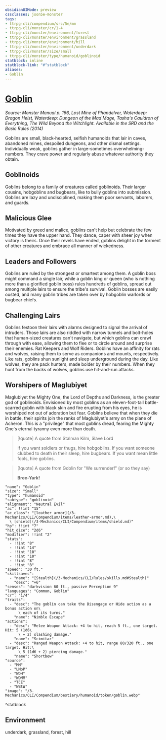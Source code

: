 ```yaml
---
obsidianUIMode: preview
cssclasses: json5e-monster
tags:
- ttrpg-cli/compendium/src/5e/mm
- ttrpg-cli/monster/cr/1-4
- ttrpg-cli/monster/environment/forest
- ttrpg-cli/monster/environment/grassland
- ttrpg-cli/monster/environment/hill
- ttrpg-cli/monster/environment/underdark
- ttrpg-cli/monster/size/small
- ttrpg-cli/monster/type/humanoid/goblinoid
statblock: inline
statblock-link: "#^statblock"
aliases:
- Goblin
---
```

# [Goblin](3-Mechanics\CLI\Compendium\bestiary\humanoid/goblin.md)
*Source: Monster Manual p. 166, Lost Mine of Phandelver, Waterdeep: Dragon Heist, Waterdeep: Dungeon of the Mad Mage, Tasha's Cauldron of Everything, The Wild Beyond the Witchlight. Available in the <span title='Systems Reference Document (5.1)'>SRD</span> and the Basic Rules (2014)*  

Goblins are small, black-hearted, selfish humanoids that lair in caves, abandoned mines, despoiled dungeons, and other dismal settings. Individually weak, goblins gather in large-sometimes overwhelming-numbers. They crave power and regularly abuse whatever authority they obtain.

## Goblinoids

Goblins belong to a family of creatures called goblinoids. Their larger cousins, hobgoblins and bugbears, like to bully goblins into submission. Goblins are lazy and undisciplined, making them poor servants, laborers, and guards.

## Malicious Glee

Motivated by greed and malice, goblins can't help but celebrate the few times they have the upper hand. They dance, caper with sheer joy when victory is theirs. Once their revels have ended, goblins delight in the torment of other creatures and embrace all manner of wickedness.

## Leaders and Followers

Goblins are ruled by the strongest or smartest among them. A goblin boss might command a single lair, while a goblin king or queen (who is nothing more than a glorified goblin boss) rules hundreds of goblins, spread out among multiple lairs to ensure the tribe's survival. Goblin bosses are easily ousted, and many goblin tribes are taken over by hobgoblin warlords or bugbear chiefs.

## Challenging Lairs

Goblins festoon their lairs with alarms designed to signal the arrival of intruders. Those lairs are also riddled with narrow tunnels and bolt-holes that human-sized creatures can't navigate, but which goblins can crawl through with ease, allowing them to flee or to circle around and surprise their enemies. Rat Keepers and Wolf Riders. Goblins have an affinity for rats and wolves, raising them to serve as companions and mounts, respectively. Like rats, goblins shun sunlight and sleep underground during the day. Like wolves, they are pack hunters, made bolder by their numbers. When they hunt from the backs of wolves, goblins use hit-and-run attacks.

## Worshipers of Maglubiyet

Maglubiyet the Mighty One, the Lord of Depths and Darkness, is the greater god of goblinoids. Envisioned by most goblins as an eleven-foot-tall battle-scarred goblin with black skin and fire erupting from his eyes, he is worshiped not out of adoration but fear. Goblins believe that when they die in battle, their spirits join the ranks of Maglubiyet's army on the plane of Acheron. This is a "privilege" that most goblins dread, fearing the Mighty One's eternal tyranny even more than death.

> [!quote] A quote from Stalman Kilm, Slave Lord  
> 
> If you want soldiers or thugs, hire hobgoblins. If you want someone clubbed to death in their sleep, hire bugbears. If you want mean little fools, hire goblins.

> [!quote] A quote from Goblin for "We surrender!" (or so they say)  
> 
> **Bree-Yark!**


```statblock
"name": "Goblin"
"size": "Small"
"type": "humanoid"
"subtype": "goblinoid"
"alignment": "Neutral Evil"
"ac": !!int "15"
"ac_class": "[leather armor](/3-Mechanics/CLI/Compendium/items/leather-armor.md),\
  \ [shield](/3-Mechanics/CLI/Compendium/items/shield.md)"
"hp": !!int "7"
"hit_dice": "2d6"
"modifier": !!int "2"
"stats":
  - !!int "8"
  - !!int "14"
  - !!int "10"
  - !!int "10"
  - !!int "8"
  - !!int "8"
"speed": "30 ft."
"skillsaves":
  - "name": "[Stealth](/3-Mechanics/CLI/Rules/skills.md#Stealth)"
    "desc": "+6"
"senses": "darkvision 60 ft., passive Perception 9"
"languages": "Common, Goblin"
"cr": "1/4"
"traits":
  - "desc": "The goblin can take the Disengage or Hide action as a bonus action on\
      \ each of its turns."
    "name": "Nimble Escape"
"actions":
  - "desc": "Melee Weapon Attack: +4 to hit, reach 5 ft., one target. Hit: 5 (1d6\
      \ + 2) slashing damage."
    "name": "Scimitar"
  - "desc": "Ranged Weapon Attack: +4 to hit, range 80/320 ft., one target. Hit:\
      \ 5 (1d6 + 2) piercing damage."
    "name": "Shortbow"
"source":
  - "MM"
  - "LMoP"
  - "WDH"
  - "WDMM"
  - "TCE"
  - "WBtW"
"image": "/3-Mechanics/CLI/Compendium/bestiary/humanoid/token/goblin.webp"
```
^statblock

## Environment

underdark, grassland, forest, hill